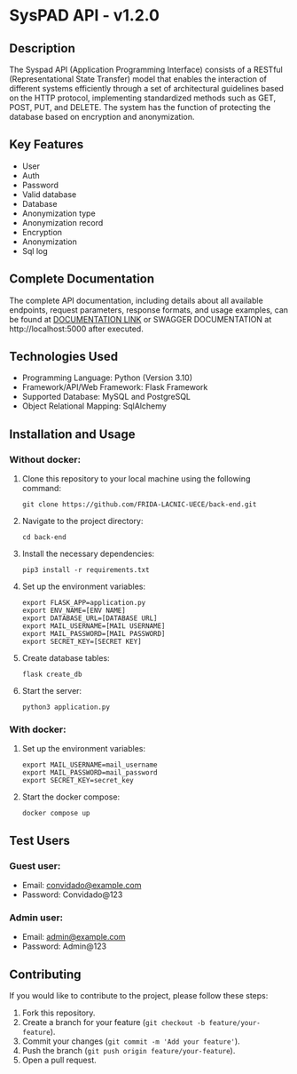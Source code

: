 # SysPAD API - v1.2.0

## Description

The Syspad API (Application Programming Interface) consists of a RESTful (Representational State Transfer) model that enables the interaction of different systems efficiently through a set of architectural guidelines based on the HTTP protocol, implementing standardized methods such as GET, POST, PUT, and DELETE. The system has the function of protecting the database based on encryption and anonymization.

## Key Features

- User
- Auth
- Password
- Valid database
- Database
- Anonymization type
- Anonymization record
- Encryption
- Anonymization
- Sql log

## Complete Documentation

The complete API documentation, including details about all available endpoints, request parameters, response formats, and usage examples, can be found at [DOCUMENTATION LINK](https://github.com/FRIDA-LACNIC-UECE/documentation/blob/main/SysPAD%20Documentation.pdf) or SWAGGER DOCUMENTATION at http://localhost:5000 after executed.

## Technologies Used

- Programming Language: Python (Version 3.10)
- Framework/API/Web Framework: Flask Framework
- Supported Database: MySQL and PostgreSQL
- Object Relational Mapping: SqlAlchemy

## Installation and Usage

### Without docker: 

1. Clone this repository to your local machine using the following command:

   ```
   git clone https://github.com/FRIDA-LACNIC-UECE/back-end.git
   ```

2. Navigate to the project directory:

   ```
   cd back-end
   ```

3. Install the necessary dependencies:

   ```
   pip3 install -r requirements.txt
   ```

4. Set up the environment variables:

   ```
   export FLASK_APP=application.py
   export ENV_NAME=[ENV NAME]
   export DATABASE_URL=[DATABASE URL]
   export MAIL_USERNAME=[MAIL USERNAME]
   export MAIL_PASSWORD=[MAIL PASSWORD]
   export SECRET_KEY=[SECRET KEY]
   ```

5. Create database tables:

   ```
   flask create_db
   ```

6. Start the server:

   ```
   python3 application.py
   ```

### With docker:
1. Set up the environment variables:

   ```
   export MAIL_USERNAME=mail_username
   export MAIL_PASSWORD=mail_password
   export SECRET_KEY=secret_key
   ```

2. Start the docker compose:

   ```
   docker compose up
   ```

## Test Users

### Guest user:
- Email: convidado@example.com
- Password: Convidado@123

### Admin user:
- Email: admin@example.com
- Password: Admin@123

## Contributing

If you would like to contribute to the project, please follow these steps:

1. Fork this repository.
2. Create a branch for your feature (`git checkout -b feature/your-feature`).
3. Commit your changes (`git commit -m 'Add your feature'`).
4. Push the branch (`git push origin feature/your-feature`).
5. Open a pull request.
